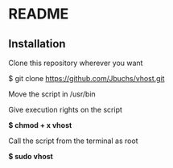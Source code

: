 # README #

Installation
------------

Clone this repository wherever you want

$ git clone https://github.com/Jbuchs/vhost.git</b>

Move the script in /usr/bin

Give execution rights on the script

<b>$ chmod + x vhost</b>

Call the script from the terminal as root

<b>$ sudo vhost</b>
